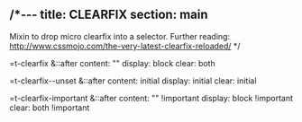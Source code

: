 /*---
title: CLEARFIX
section: main
---
Mixin to drop micro clearfix into a selector. Further reading:
http://www.cssmojo.com/the-very-latest-clearfix-reloaded/
*/

=t-clearfix
  &::after
    content: ""
    display: block
    clear: both

=t-clearfix--unset
  &::after
    content: initial
    display: initial
    clear: initial

=t-clearfix-important
  &::after
    content: "" !important
    display: block !important
    clear: both !important
